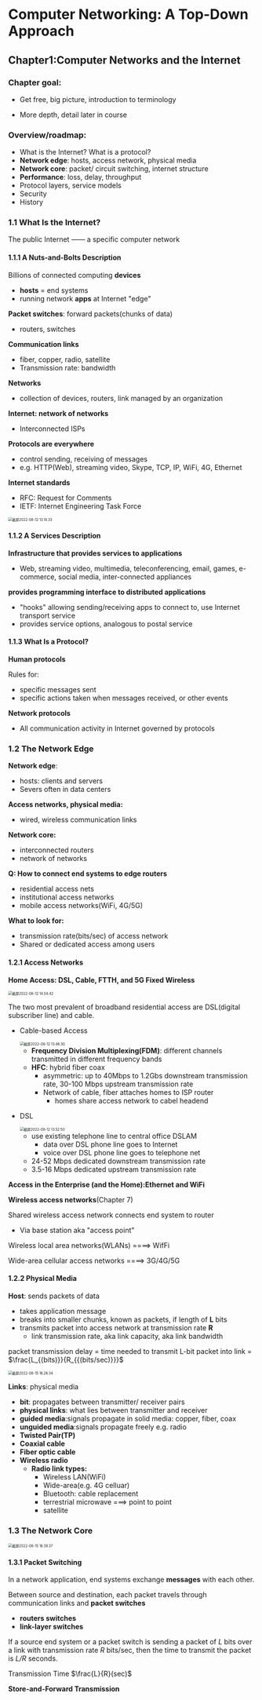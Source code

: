 # Computer Networking: A Top-Down Approach

## Chapter1:Computer Networks and the Internet

### Chapter goal:

- Get free, big picture, introduction to terminology

- More depth, detail later in course

### Overview/roadmap:

- What is the Internet? What is a protocol?
- **Network edge**: hosts, access network, physical media
- **Network core**: packet/ circuit switching, internet structure
- **Performance**: loss, delay, throughput
- Protocol layers, service models
- Security
- History

### 1.1 What Is the Internet?

The public Internet —— a specific computer network

#### 1.1.1 A Nuts-and-Bolts Description

Billions of connected computing **devices**

- **hosts** = end systems
- running network **apps** at Internet "edge"

**Packet switches**: forward packets(chunks of data)

- routers, switches

**Communication links**

- fiber, copper, radio, satellite
- Transmission rate: bandwidth

**Networks**

- collection of devices, routers, link managed by an organization 

**Internet: network of networks**

- Interconnected ISPs

**Protocols are everywhere**

- control sending, receiving of messages
- e.g. HTTP(Web), streaming video, Skype, TCP, IP, WiFi, 4G, Ethernet

**Internet standards**

- RFC: Request for Comments
- IETF: Internet Engineering Task Force

<img src="/Users/xmtx/Library/Application Support/typora-user-images/截屏2022-08-12 13.14.33.png" alt="截屏2022-08-12 13.14.33" style="zoom:50%;" />

#### 1.1.2 A Services Description

**Infrastructure that provides services to applications**

- Web, streaming video, multimedia, teleconferencing, email, games, e-commerce, social media, inter-connected appliances

**provides programming interface to distributed applications**

- "hooks" allowing sending/receiving apps to connect to, use Internet transport service
- provides service options, analogous to postal service

#### 1.1.3 What Is a Protocol?

**Human protocols**

Rules for:

- specific messages sent
- specific actions taken when messages received, or other events

**Network protocols**

- All communication activity in Internet governed by protocols

### 1.2 The Network Edge

**Network edge**:

- hosts: clients and servers
- Severs often in data centers

**Access networks, physical media:**

- wired, wireless communication links 

**Network core:**

- interconnected routers
- network of networks

**Q: How to connect end systems to edge routers**

- residential access nets
- institutional access networks
- mobile access networks(WiFi, 4G/5G)

**What to look for:**

- transmission rate(bits/sec) of access network
- Shared or dedicated access among users

#### 1.2.1 Access Networks

**Home Access: DSL, Cable, FTTH, and 5G Fixed Wireless**

<img src="/Users/xmtx/Library/Application Support/typora-user-images/截屏2022-08-12 14.04.42.png" alt="截屏2022-08-12 14.04.42" style="zoom:50%;" />

The two most prevalent of broadband residential access are DSL(digital subscriber line) and cable.

- Cable-based Access

  <img src="/Users/xmtx/Library/Application Support/typora-user-images/截屏2022-08-12 13.46.30.png" alt="截屏2022-08-12 13.46.30" style="zoom:50%;" />

  - **Frequency Division Multiplexing(FDM)**: different channels transmitted in different frequency bands
  - **HFC**: hybrid fiber coax
    - asymmetric: up to 40Mbps to 1.2Gbs downstream transmission rate, 30-100 Mbps upstream transmission rate
    - Network of cable, fiber attaches homes to ISP router
      - homes share access network to cabel headend

- DSL

  <img src="/Users/xmtx/Library/Application Support/typora-user-images/截屏2022-08-12 13.52.50.png" alt="截屏2022-08-12 13.52.50" style="zoom:50%;" />

  - use existing telephone line to central office DSLAM
    - data over DSL phone line goes to Internet
    - voice over DSL phone line goes to telephone net
  - 24-52 Mbps dedicated downstream transmission rate
  - 3.5-16 Mbps dedicated upstream transmission rate

**Access in the Enterprise (and the Home):Ethernet and WiFi**

**Wireless access networks**(Chapter 7)

Shared wireless access network connects end system to router

- Via base station aka "access point"

Wireless local area networks(WLANs) ====> WifFi

Wide-area cellular access networks ====> 3G/4G/5G

#### 1.2.2 Physical Media

**Host**: sends packets of data

- takes application message
- breaks into smaller chunks, known as packets, if length of **L** bits
- transmits packet into access network at transmission rate **R**
  - link transmission rate, aka link capacity, aka link bandwidth

packet transmission delay = time needed to transmit L-bit packet into link = $\frac{L_{(bits)}}{R_{{(bits/sec)}}}$

<img src="/Users/xmtx/Library/Application Support/typora-user-images/截屏2022-08-15 16.26.34.png" alt="截屏2022-08-15 16.26.34" style="zoom:50%;" />

**Links**: physical media

- **bit**: propagates between transmitter/ receiver pairs
- **physical links**: what lies between transmitter and receiver
- **guided media**:signals propagate in solid media: copper, fiber, coax
- **unguided media**:signals propagate freely e.g. radio
- **Twisted Pair(TP)**
- **Coaxial cable**
- **Fiber optic cable**
- **Wireless radio**
  - **Radio link types:**
    - Wireless LAN(WiFi)
    - Wide-area(e.g. 4G celluar)
    - Bluetooth: cable replacement
    - terrestrial microwave ===> point to point
    - satellite

### 1.3 The Network Core

<img src="/Users/xmtx/Library/Application Support/typora-user-images/截屏2022-08-15 16.39.37.png" alt="截屏2022-08-15 16.39.37" style="zoom:50%;" />

#### 1.3.1 Packet Switching

In a network application, end systems exchange **messages** with each other.

Between source and destination, each packet travels through communication links and **packet switches**

- **routers switches**  
- **link-layer switches**

If a source end system or a packet switch is sending a packet of *L* bits over a link with transmission rate *R* bits/sec, then the time to transmit the packet is *L/R* seconds.

Transmission Time $\frac{L}{R}(sec)$

**Store-and-Forward Transmission**
